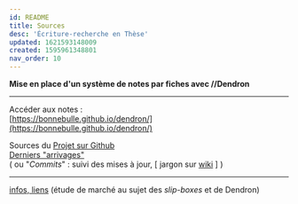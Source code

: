 ```yaml
---
id: README
title: Sources
desc: 'Écriture-recherche en Thèse'
updated: 1621593148009
created: 1595961348801
nav_order: 10
---
```

**Mise en place d'un système de notes par fiches avec //Dendron**   

---

Accéder aux notes :    
[https://bonnebulle.github.io/dendron/](https://bonnebulle.github.io/dendron/)    

Sources du [Projet sur Github](https://github.com/bonnebulle/dendron)   
[Derniers "arrivages"](https://github.com/bonnebulle/dendron/commits/main)    
( ou "*Commits*" : suivi des mises à jour,  [ jargon sur [wiki](https://fr.wikipedia.org/wiki/Commit) ] )

---

[infos, liens](https://liens.vincent-bonnefille.fr/?AGBhmA) (étude de marché au sujet des *slip-boxes* et de Dendron) 